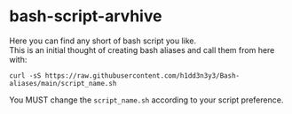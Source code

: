 # bash-script-arvhive

Here you can find any short of bash script you like.  
This is an initial thought of creating bash aliases and call them from here with:  
```
curl -sS https://raw.githubusercontent.com/h1dd3n3y3/Bash-aliases/main/script_name.sh
```
You MUST change the `script_name.sh` according to your script preference.
